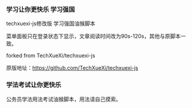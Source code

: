 ### 学习让你更快乐 学习强国
techxuexi-js修改版 学习强国油猴脚本

菜单面板只在登录状态下显示，文章阅读时间改为90s-120s，其他与原脚本一致。

forked from TechXueXi/techxuexi-js

原版地址：https://github.com/TechXueXi/techxuexi-js


### 学法考试让你更快乐
公务员学法用法考试油猴脚本，用法请自己摸索。
